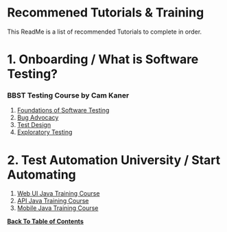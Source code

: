 # Recommened Tutorials & Training

This ReadMe is a list of recommended Tutorials to complete in order.

# 1. Onboarding / What is Software Testing?
### BBST Testing Course by Cam Kaner
1. [Foundations of Software Testing](http://www.testingeducation.org/BBST/foundations/)
2. [Bug Advocacy](http://www.testingeducation.org/BBST/bugadvocacy/)
3. [Test Design](http://www.testingeducation.org/BBST/testdesign/)
4. [Exploratory Testing](http://www.testingeducation.org/BBST/exploratory/)


# 2. Test Automation University / Start Automating
1. [Web UI Java Training Course](https://testautomationu.applitools.com/learningpaths.html?id=web-ui-java-path)
2. [API Java Training Course](https://testautomationu.applitools.com/learningpaths.html?id=api-java-path)
3. [Mobile Java Training Course](https://testautomationu.applitools.com/learningpaths.html?id=mobile-java-path)


**[Back To Table of Contents](https://github.com/HoldenRiot/getting-started-automation/blob/master/1-Start-Here.md)**
